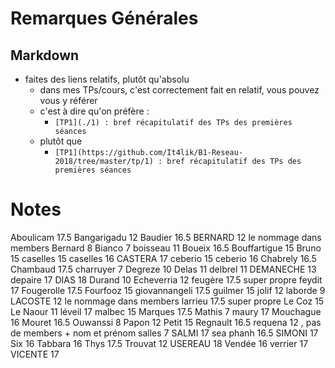 # Remarques Générales

## Markdown

* faites des liens relatifs, plutôt qu'absolu
  * dans mes TPs/cours, c'est correctement fait en relatif, vous pouvez vous y référer
  * c'est à dire qu'on préfère : 
    * `[TP1](./1) : bref récapitulatif des TPs des premières séances`
  * plutôt que
    * `[TP1](https://github.com/It4lik/B1-Reseau-2018/tree/master/tp/1) : bref récapitulatif des TPs des premières séances`


# Notes


Aboulicam 17.5
Bangarigadu 12
Baudier 16.5
BERNARD 12 le nommage dans members 
Bernard 8
Bianco 7
boisseau 11
Boueix 16.5
Bouffartigue 15
Bruno 15
caselles 15
caselles 16
CASTERA 17
ceberio 15
ceberio 16
Chabrely 16.5
Chambaud 17.5
charruyer 7
Degreze 10
Delas 11
delbrel 11
DEMANECHE 13
depaire 17
DIAS 18
Durand 10
Echeverria 12
feugère 17.5 super propre
feydit 17
Fougerolle 17.5
Fourfooz 15
giovannangeli 17.5
guilmer 15
jolif 12
laborde 9
LACOSTE 12 le nommage dans members 
larrieu 17.5 super propre
Le Coz 15
Le Naour 11
léveil 17
malbec 15
Marques 17.5
Mathis 7
maury 17
Mouchague 16
Mouret 16.5
Ouwanssi 8
Papon 12
Petit 15
Regnault 16.5
requena 12 , pas de members + nom et prénom
salles 7
SALMI 17
sea phanh 16.5
SIMONI 17
Six 16
Tabbara 16
Thys 17.5
Trouvat 12
USEREAU 18
Vendée 16
verrier 17
VICENTE 17